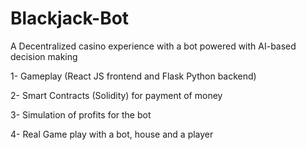 # Blackjack-Bot

A Decentralized casino experience with a bot powered with AI-based decision making

1- Gameplay (React JS frontend and Flask Python backend)

2- Smart Contracts (Solidity) for payment of money

3- Simulation of profits for the bot

4- Real Game play with a bot, house and a player
